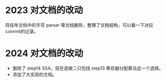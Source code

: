 # 2023 对文档的改动

将往年文档中的手写 parser 等文档删除，整理了文档结构，可以看一下对应commit的记录。

# 2024 对文档的改动

- 删除了 step14 SSA，现在选做二只包括 step13 寄存器分配算法这一个选择。
- 添加了大实验的文档。